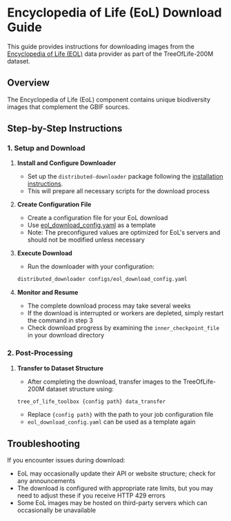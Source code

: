# Encyclopedia of Life (EoL) Download Guide

This guide provides instructions for downloading images from the [Encyclopedia of Life (EOL)](https://eol.org) data provider as part of the TreeOfLife-200M dataset.

## Overview

The Encyclopedia of Life (EoL) component contains unique biodiversity images that complement the GBIF sources.

## Step-by-Step Instructions

### 1. Setup and Download

1. **Install and Configure Downloader**
   - Set up the `distributed-downloader` package following the [installation instructions](https://github.com/Imageomics/distributed-downloader?tab=readme-ov-file#installation-instructions).
   - This will prepare all necessary scripts for the download process

2. **Create Configuration File**
   - Create a configuration file for your EoL download
   - Use [eol_download_config.yaml](../config/tree_of_life_200M/eol_download_config.yaml) as a template
   - Note: The preconfigured values are optimized for EoL's servers and should not be modified unless necessary

3. **Execute Download**
   - Run the downloader with your configuration:

   ```bash
   distributed_downloader configs/eol_download_config.yaml
   ```

4. **Monitor and Resume**
   - The complete download process may take several weeks
   - If the download is interrupted or workers are depleted, simply restart the command in step 3
   - Check download progress by examining the `inner_checkpoint_file` in your download directory

### 2. Post-Processing

1. **Transfer to Dataset Structure**
   - After completing the download, transfer images to the TreeOfLife-200M dataset structure using:

   ```bash
   tree_of_life_toolbox {config path} data_transfer
   ```

   - Replace `{config path}` with the path to your job configuration file
   - `eol_download_config.yaml` can be used as a template again

## Troubleshooting

If you encounter issues during download:

- EoL may occasionally update their API or website structure; check for any announcements
- The download is configured with appropriate rate limits, but you may need to adjust these if you receive HTTP 429 errors
- Some EoL images may be hosted on third-party servers which can occasionally be unavailable
